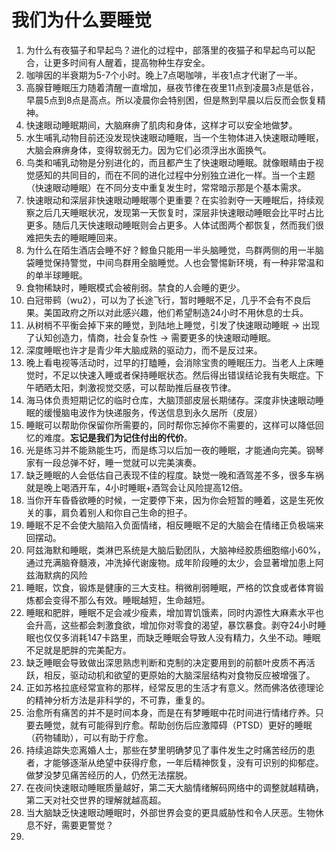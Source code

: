 # 我们为什么要睡觉

1. 为什么有夜猫子和早起鸟？进化的过程中，部落里的夜猫子和早起鸟可以配合，让更多时间有人醒着，提高物种生存安全。
2. 咖啡因的半衰期为5-7个小时。晚上7点喝咖啡，半夜1点才代谢了一半。
3. 高腺苷睡眠压力随着清醒一直增加，昼夜节律在夜里11点到凌晨3点是低谷，早晨5点到8点是高点。所以凌晨你会特别困，但是熬到早晨以后反而会恢复精神。
4. 快速眼动睡眠期间，大脑麻痹了肌肉和身体，这样才可以安全地做梦。
5. 水生哺乳动物目前还没发现快速眼动睡眠，当一个生物体进入快速眼动睡眠，大脑会麻痹身体，变得软弱无力。因为它们必须浮出水面换气。
6. 鸟类和哺乳动物是分别进化的，而且都产生了快速眼动睡眠。就像眼睛由于视觉感知的共同目的，而在不同的进化过程中分别独立进化一样。当一个主题（快速眼动睡眠）在不同分支中重复发生时，常常暗示那是个基本需求。
7. 快速眼动和深层非快速眼动睡眠哪个更重要？在实验剥夺一天睡眠后，持续观察之后几天睡眠状况，发现第一天恢复时，深层非快速眼动睡眠会比平时占比更多。随后几天快速眼动睡眠则会占更多。人体试图两个都恢复，然而我们很难把失去的睡眠睡回来。
8. 为什么在陌生酒店会睡不好？鲸鱼只能用一半头脑睡觉，鸟群两侧的用一半脑袋睡觉保持警觉，中间鸟群用全脑睡觉。人也会警惕新环境，有一种非常温和的单半球睡眠。
9. 食物稀缺时，睡眠模式会被削弱。禁食的人会睡的更少。
10. 白冠带鹀（wu2），可以为了长途飞行，暂时睡眠不足，几乎不会有不良后果。美国政府之所以对此感兴趣，他们希望制造24小时不用休息的士兵。
11. 从树梢不平衡会掉下来的睡觉，到陆地上睡觉，引发了快速眼动睡眠 -> 出现了认知创造力，情商，社会复杂性 -> 需要更多的快速眼动睡眠。
12. 深度睡眠也许才是青少年大脑成熟的驱动力，而不是反过来。
13. 晚上看电视等活动时，过早的打瞌睡，会消除宝贵的睡眠压力。当老人上床睡觉时，不足以快速入睡或者保持睡眠状态。然后得出错误结论我有失眠症。下午晒晒太阳，刺激视觉交感，可以帮助推后昼夜节律。
14. 海马体负责短期记忆的临时仓库，大脑顶部皮层长期储存。深度非快速眼动睡眠的缓慢脑电波作为快递服务，传送信息到永久居所（皮层）
15. 睡眠可以帮助你保留你所需要的，同时帮你忘掉你不需要的，这样可以降低回忆的难度。**忘记是我们为记住付出的代价**。
16. 光是练习并不能熟能生巧，而是练习以后加一夜的睡眠，才能通向完美。钢琴家有一段总弹不好，睡一觉就可以完美演奏。
17. 缺乏睡眠的人会低估自己表现不佳的程度。缺觉一晚和酒驾差不多，很多车祸就是晚上喝酒开车，4小时睡眠+酒驾会让风险提高12倍。
18. 当你开车昏昏欲睡的时候，一定要停下来，因为你会短暂的睡着，这是生死攸关的事，肩负着别人和你自己生命的担子。
19. 睡眠不足不会使大脑陷入负面情绪，相反睡眠不足的大脑会在情绪正负极端来回摆动。
20. 阿兹海默和睡眠，类淋巴系统是大脑后勤团队，大脑神经胶质细胞缩小60%，通过充满脑脊髓液，冲洗掉代谢废物。成年阶段睡的太少，会显著增加患上阿兹海默病的风险
21. 睡眠，饮食，锻炼是健康的三大支柱。稍微削弱睡眠，严格的饮食或者体育锻炼都会变得不那么有效。睡眠越短，生命越短。
22. 睡眠和肥胖，睡眠不足会减少瘦素，增加胃饥饿素，同时内源性大麻素水平也会升高，这些都会刺激食欲，增加你对零食的渴望，暴饮暴食。剥夺24小时睡眠也仅仅多消耗147卡路里，而缺乏睡眠会导致人没有精力，久坐不动。睡眠不足就是肥胖的完美配方。
23. 缺乏睡眠会导致做出深思熟虑判断和克制的决定要用到的前额叶皮质不再活跃，相反，驱动动机和欲望的更原始的大脑深层结构对食物反应被增强了。
24. 正如苏格拉底经常宣称的那样，经常反思的生活才有意义。然而佛洛依德理论的精神分析方法是非科学的，不可靠，重复的。
25. 治愈所有痛苦的并不是时间本身，而是在有梦睡眠中花时间进行情绪疗养。只要去睡觉，就有可能得到疗愈。帮助创伤后应激障碍（PTSD）更好的睡眠（药物辅助），可以有助于疗愈。
26. 持续追踪失恋离婚人士，那些在梦里明确梦见了事件发生之时痛苦经历的患者，才能够逐渐从绝望中获得疗愈，一年后精神恢复，没有可识别的抑郁症。做梦没梦见痛苦经历的人，仍然无法摆脱。
27. 在夜间快速眼动睡眠质量越好，第二天大脑情绪解码网络中的调整就越精确，第二天对社交世界的理解就越高超。
28. 当大脑缺乏快速眼动睡眠时，外部世界会变的更具威胁性和令人厌恶。生物休息不好，需要更警觉？
29. 
